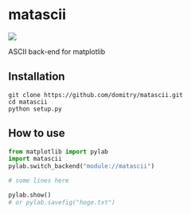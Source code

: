 # matascii

![](https://i.gyazo.com/8f02fc6f267c2f0d2e9a15e05f071d5b.png)

ASCII back-end for matplotlib

## Installation
```
git clone https://github.com/domitry/matascii.git
cd matascii
python setup.py
```

## How to use
```python
from matplotlib import pylab
import matascii
pylab.switch_backend("module://matascii")

# some lines here

pylab.show()
# or pylab.savefig("hoge.txt")
```
